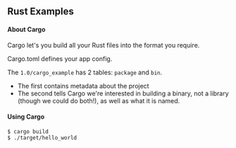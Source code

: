 ## Rust Examples

#### About Cargo

Cargo let's you build all your Rust files into the format you require.

Cargo.toml defines your app config.

The `1.0/cargo_example` has 2 tables: `package` and `bin`.

- The first contains metadata about the project
- The second tells Cargo we're interested in building a binary, not a library (though we could do both!), as well as what it is named.

#### Using Cargo

```
$ cargo build
$ ./target/hello_world
```
